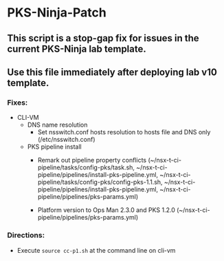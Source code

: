 # PKS-Ninja-Patch

## This script is a stop-gap fix for issues in the current PKS-Ninja lab template.

## Use this file immediately after deploying lab v10 template.

### Fixes:

- CLI-VM
  - DNS name resolution
    - Set nsswitch.conf hosts resolution to hosts file and DNS only (/etc/nsswitch.conf)
  - PKS pipeline install
    - Remark out pipeline property conflicts (~/nsx-t-ci-pipeline/tasks/config-pks/task.sh, ~/nsx-t-ci-pipeline/pipelines/install-pks-pipeline.yml, ~/nsx-t-ci-pipeline/tasks/config-pks/config-pks-1.1.sh, ~/nsx-t-ci-pipeline/pipelines/install-pks-pipeline.yml, ~/nsx-t-ci-pipeline/pipelines/pks-params.yml)

    - Platform version to Ops Man 2.3.0 and PKS 1.2.0 (~/nsx-t-ci-pipeline/pipelines/pks-params.yml)
    
### Directions:

- Execute `source cc-p1.sh` at the command line on cli-vm
